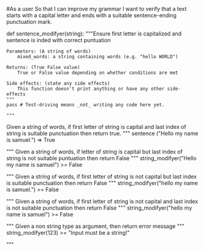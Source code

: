 #As a user
So that I can improve my grammar
I want to verify that a text starts with a capital letter and ends with a suitable sentence-ending punctuation mark.

def sentence_modifyer(string):
    """Ensure first letter is capitalized and sentence is inded with correct puntuation

    Parameters: (A string of words)
        mixed_words: a string containing words (e.g. "hello WORLD")

    Returns: (True False value)
        True or False value depending on whether conditions are met

    Side effects: (state any side effects)
        This function doesn't print anything or have any other side-effects
    """
    pass # Test-driving means _not_ writing any code here yet.

    """


Given a string of words, if first letter of string is capital and last index of string is suitable punctuation then return true.
"""
sentence ("Hello my name is samuel.") => True

"""
Given a string of words, if letter of string is capital but last index of string is not suitable puntuation then return False
"""
string_modifyer("Hello my name is samuel") >= False 

"""
Given a string of words, if first letter of string is not capital but last index is suitable punctuation then return False
"""
string_modifyer("hello my name is samuel.") >= False

"""
Given a string of words, if first letter of string is not capital and last index is not suitable punctuation then return False
"""
string_modifyer("hello my name is samuel") >= False

"""
Given a non string type as argument, then return error message
"""
string_modifyer(123) >= "Input must be a string!"

"""
